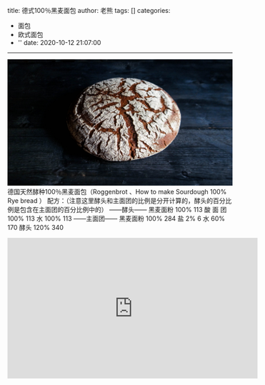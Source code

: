 title: 德式100％黑麦面包
author: 老熊
tags: []
categories:
  - 面包
  - 欧式面包
  - ''
date: 2020-10-12 21:07:00
---
![](/images/pasted-2.jpg)
德国天然酵种100％黑麦面包（Roggenbrot 、How to make Sourdough 100% Rye bread ）
配方：（注意这里酵头和主面团的比例是分开计算的，酵头的百分比例是包含在主面团的百分比例中的）
——酵头——
黑麦面粉   100%    113
酸  面 团   100%    113
水            100%    113
——主面团——
黑麦面粉   100%   284
盐            2%      6
水            60%    170
酵头         120%   340

<iframe width="560" height="315" src="https://www.youtube.com/embed/HPWCVi_oP-Q" frameborder="0" allow="accelerometer; autoplay; clipboard-write; encrypted-media; gyroscope; picture-in-picture" allowfullscreen></iframe>